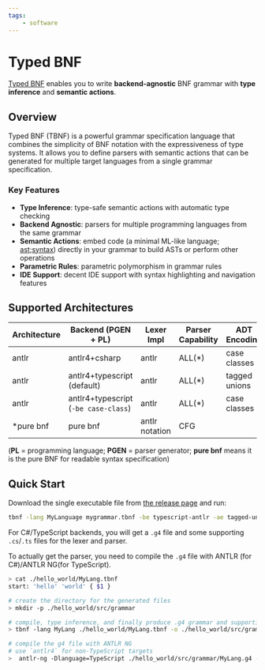 ```yaml
---
tags:
    - software
---
```


# Typed BNF

[Typed BNF](https://github.com/thautwarm/Typed-BNF) enables you to write **backend-agnostic** BNF grammar with **type inference** and **semantic actions**.

## Overview

Typed BNF (TBNF) is a powerful grammar specification language that combines the simplicity of BNF notation with the expressiveness of type systems. It allows you to define parsers with semantic actions that can be generated for multiple target languages from a single grammar specification.

### Key Features

- **Type Inference**: type-safe semantic actions with automatic type checking
- **Backend Agnostic**: parsers for multiple programming languages from the same grammar
- **Semantic Actions**: embed code (a minimal ML-like language; [ast](https://github.com/thautwarm/Typed-BNF/blob/ee0831eb3cbe7fc286bd4b20ee39eba99032d26d/core/Grammar.fs#L21);[syntax](https://github.com/thautwarm/Typed-BNF/blob/ee0831eb3cbe7fc286bd4b20ee39eba99032d26d/TypedBNF.tbnf#L147)) directly in your grammar to build ASTs or perform other operations
- **Parametric Rules**: parametric polymorphism in grammar rules
- **IDE Support**: decent IDE support with syntax highlighting and navigation features

## Supported Architectures

| Architecture | Backend (PGEN + PL) | Lexer Impl | Parser Capability | ADT Encoding |
|--------------|---------------------|------------|-------------------|--------------|
| antlr | antlr4+csharp | antlr | ALL(*) | case classes |
| antlr | antlr4+typescript (default) | antlr | ALL(*) | tagged unions |
| antlr | antlr4+typescript (`-be case-class`) | antlr | ALL(*) | case classes |
| *pure bnf | pure bnf | antlr notation | CFG | |

(**PL** = programming language; **PGEN** = parser generator; **pure bnf** means it is the pure BNF for readable syntax specification)

## Quick Start

Download the single executable file from [the release page](https://github.com/thautwarm/Typed-BNF/releases) and run:

```bash
tbnf -lang MyLanguage mygrammar.tbnf -be typescript-antlr -ae tagged-union
```

For C\#/TypeScript backends, you will get a `.g4` file and some supporting `.cs`/`.ts` files for the lexer and parser.

To actually get the parser, you need to compile the `.g4` file with ANTLR (for C\#)/ANTLR NG(for TypeScript).


```bash
> cat ./hello_world/MyLang.tbnf
start: 'hello' 'world' { $1 }

# create the directory for the generated files
> mkdir -p ./hello_world/src/grammar

# compile, type inference, and finally produce .g4 grammar and supporting files
> tbnf -lang MyLang ./hello_world/MyLang.tbnf -o ./hello_world/src/grammar -be typescript-antlr

# compile the g4 file with ANTLR NG
# use `antlr4` for non-TypeScript targets
>  antlr-ng -Dlanguage=TypeScript ./hello_world/src/grammar/MyLang.g4 -o ./hello_world/src/grammar/
```



